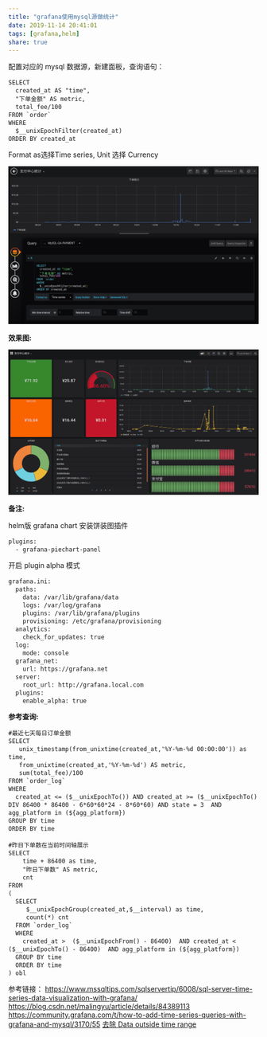 ```yaml
---
title: "grafana使用mysql源做统计"
date: 2019-11-14 20:41:01
tags: [grafana,helm]
share: true
---
```


配置对应的 mysql 数据源，新建面板，查询语句：

```
SELECT
  created_at AS "time",
  "下单金额" AS metric,
  total_fee/100
FROM `order`
WHERE
  $__unixEpochFilter(created_at)
ORDER BY created_at
```

Format as选择Time series, Unit 选择 Currency

![11.png](/img/grafana/11.png)
<!-- more -->

**效果图:**

![12.png](/img/grafana/12.png)

**备注:**

helm版 grafana chart 安装饼装图插件

```
plugins:
  - grafana-piechart-panel
```

开启 plugin alpha 模式

```
grafana.ini:
  paths:
    data: /var/lib/grafana/data
    logs: /var/log/grafana
    plugins: /var/lib/grafana/plugins
    provisioning: /etc/grafana/provisioning
  analytics:
    check_for_updates: true
  log:
    mode: console
  grafana_net:
    url: https://grafana.net
  server:
    root_url: http://grafana.local.com
  plugins:
    enable_alpha: true
```
**参考查询:**
```
#最近七天每日订单金额
SELECT
   unix_timestamp(from_unixtime(created_at,'%Y-%m-%d 00:00:00')) as time,
   from_unixtime(created_at,'%Y-%m-%d') AS metric,
   sum(total_fee)/100
FROM `order_log`
WHERE
  created_at <= ($__unixEpochTo()) AND created_at >= ($__unixEpochTo() DIV 86400 * 86400 - 6*60*60*24 - 8*60*60) AND state = 3  AND agg_platform in (${agg_platform})
GROUP BY time
ORDER BY time

#昨日下单数在当前时间轴展示
SELECT
    time + 86400 as time, 
    "昨日下单数" AS metric,
    cnt
FROM
(
  SELECT
     $__unixEpochGroup(created_at,$__interval) as time,
     count(*) cnt
  FROM `order_log`
  WHERE
    created_at >  ($__unixEpochFrom() - 86400)  AND created_at <  ($__unixEpochTo() - 86400)  AND agg_platform in (${agg_platform})
  GROUP BY time
  ORDER BY time
) obl
```
参考链接：
https://www.mssqltips.com/sqlservertip/6008/sql-server-time-series-data-visualization-with-grafana/
https://blog.csdn.net/malingyu/article/details/84389113
https://community.grafana.com/t/how-to-add-time-series-queries-with-grafana-and-mysql/3170/55
[去除 Data outside time range](https://www.cnblogs.com/michellexiaoqi/p/7274890.html)